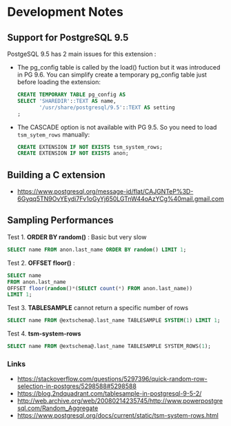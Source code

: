 Development Notes
===============================================================================

Support for PostgreSQL 9.5
-------------------------------------------------------------------------------

PostgeSQL 9.5 has 2 main issues for this extension :


* The pg_config table is called by the load() fuction but it was introduced
  in PG 9.6. You can simplify create a temporary pg_config table just before
  loading the extension:

  ```sql
  CREATE TEMPORARY TABLE pg_config AS
  SELECT 'SHAREDIR'::TEXT AS name,
         '/usr/share/postgresql/9.5'::TEXT AS setting
  ;
  ```

* The CASCADE option is not available with PG 9.5. So you need to load
  `tsm_sytem_rows` manually:

  ```sql
  CREATE EXTENSION IF NOT EXISTS tsm_system_rows;
  CREATE EXTENSION IF NOT EXISTS anon;
  ```


Building a C extension
-------------------------------------------------------------------------------

* https://www.postgresql.org/message-id/flat/CAJGNTeP%3D-6Gyqq5TN9OvYEydi7Fv1oGyYj650LGTnW44oAzYCg%40mail.gmail.com

Sampling Performances
-------------------------------------------------------------------------------


Test 1.  **ORDER BY random()** : Basic but very slow

```SQL
SELECT name FROM anon.last_name ORDER BY random() LIMIT 1;
```

Test 2. **OFFSET floor()** :

```SQL
SELECT name
FROM anon.last_name
OFFSET floor(random()*(SELECT count(*) FROM anon.last_name))
LIMIT 1;
```

Test 3. **TABLESAMPLE** cannot return a specific number of rows

```SQL
SELECT name FROM @extschema@.last_name TABLESAMPLE SYSTEM(1) LIMIT 1;
```


Test 4. **tsm-system-rows**

```SQL
SELECT name FROM @extschema@.last_name TABLESAMPLE SYSTEM_ROWS(1);
```


### Links

* <https://stackoverflow.com/questions/5297396/quick-random-row-selection-in-postgres/5298588#5298588>
* <https://blog.2ndquadrant.com/tablesample-in-postgresql-9-5-2/>
* <http://web.archive.org/web/20080214235745/http://www.powerpostgresql.com/Random_Aggregate>
* <https://www.postgresql.org/docs/current/static/tsm-system-rows.html>
